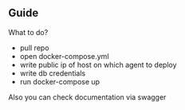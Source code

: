 ## Guide

What to do?
* pull repo
* open docker-compose.yml
* write public ip of host on which agent to deploy
* write db credentials
* run docker-compose up 

Also you can check documentation via swagger